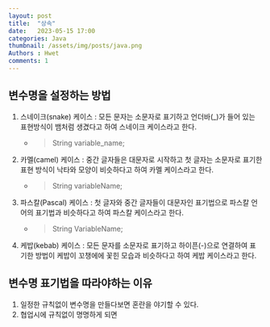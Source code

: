 ```yaml
---
layout: post
title:  "상속"
date:   2023-05-15 17:00
categories: Java
thumbnail: /assets/img/posts/java.png
Authors : Hwet
comments: 1
---
```

## 변수명을 설정하는 방법
1. 스네이크(snake) 케이스 : 모든 문자는 소문자로 표기하고 언더바(_)가 들어 있는 표현방식이 뱀처럼 생겼다고 하여 스네이크 케이스라고 한다.
    - > String variable_name;
2. 카멜(camel) 케이스 : 중간 글자들은 대문자로 시작하고 첫 글자는 소문자로 표기한 표현 방식이 낙타와 모양이 비슷하다고 하여 카멜 케이스라고 한다.
    - > String variableName;
3. 파스칼(Pascal) 케이스 : 첫 글자와 중간 글자들이 대문자인 표기법으로 파스칼 언어의 표기법과 비슷하다고 하여 파스칼 케이스라고 한다.
    - > String VariableName;
4. 케밥(kebab) 케이스 :  모든 문자를 소문자로 표기하고 하이픈(-)으로 연결하여 표기한 방법이 케밥이 꼬챙에에 꽃힌 모습과 비슷하다고 하여 케밥 케이스라고 한다.

## 변수명 표기법을 따라야하는 이유
1. 일정한 규칙없이 변수명을 만들다보면 혼란을 야기할 수 있다. 
2. 협업시에 규칙없이 명명하게 되면 
